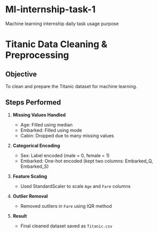 # Ml-internship-task-1
Machine learning internship daily task usage purpose
# Titanic Data Cleaning & Preprocessing

## Objective
To clean and prepare the Titanic dataset for machine learning.

## Steps Performed

1. **Missing Values Handled**
   - Age: Filled using median
   - Embarked: Filled using mode
   - Cabin: Dropped due to many missing values

2. **Categorical Encoding**
   - Sex: Label encoded (male = 0, female = 1)
   - Embarked: One-hot encoded (kept two columns: Embarked_Q, Embarked_S)

3. **Feature Scaling**
   - Used StandardScaler to scale `Age` and `Fare` columns

4. **Outlier Removal**
   - Removed outliers in `Fare` using IQR method

5. **Result**
   - Final cleaned dataset saved as `Titanic.csv`
